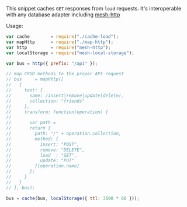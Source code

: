 This snippet caches `GET` responses from `load` requests. It's interoperable with any database adapter including
[mesh-http]()


Usage:

```javascript
var cache        = require("./cache-load");
var mapHttp      = require("./map-http");
var http         = require("mesh-http");
var localStorage = require("mesh-local-storage");

var bus = http({ prefix: "/api" });

// map CRUD methods to the proper API request
// bus     = mapHttp([
//   {
//     test: {
//       name: /insert|remove|update|delete/,
//       collection: "friends"
//     },
//     transform: function(operation) {
//
//       var path =
//       return {
//         path: "/" + operation.collection,
//         method: {
//           insert: "POST",
//           remove: "DELETE",
//           load  : "GET",
//           update: "PUT"
//         }[operation.name]
//       };
//     }
//   }
// ], bus);

bus = cache(bus, localStorage({ ttl: 3600 * 60 }));

```
